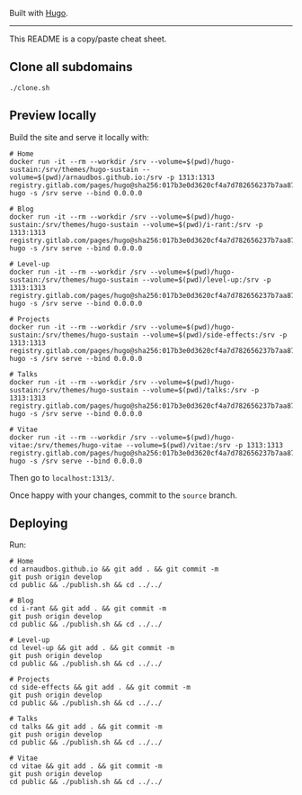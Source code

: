 Built with [Hugo].

---

This README is a copy/paste cheat sheet.

## Clone all subdomains

    ./clone.sh

## Preview locally

Build the site and serve it locally with:

    # Home
    docker run -it --rm --workdir /srv --volume=$(pwd)/hugo-sustain:/srv/themes/hugo-sustain --volume=$(pwd)/arnaudbos.github.io:/srv -p 1313:1313 registry.gitlab.com/pages/hugo@sha256:017b3e0d3620cf4a7d782656237b7aa8793909339d927c15dcd5bdd26180a849 hugo -s /srv serve --bind 0.0.0.0

    # Blog
    docker run -it --rm --workdir /srv --volume=$(pwd)/hugo-sustain:/srv/themes/hugo-sustain --volume=$(pwd)/i-rant:/srv -p 1313:1313 registry.gitlab.com/pages/hugo@sha256:017b3e0d3620cf4a7d782656237b7aa8793909339d927c15dcd5bdd26180a849 hugo -s /srv serve --bind 0.0.0.0

    # Level-up
    docker run -it --rm --workdir /srv --volume=$(pwd)/hugo-sustain:/srv/themes/hugo-sustain --volume=$(pwd)/level-up:/srv -p 1313:1313 registry.gitlab.com/pages/hugo@sha256:017b3e0d3620cf4a7d782656237b7aa8793909339d927c15dcd5bdd26180a849 hugo -s /srv serve --bind 0.0.0.0

    # Projects
    docker run -it --rm --workdir /srv --volume=$(pwd)/hugo-sustain:/srv/themes/hugo-sustain --volume=$(pwd)/side-effects:/srv -p 1313:1313 registry.gitlab.com/pages/hugo@sha256:017b3e0d3620cf4a7d782656237b7aa8793909339d927c15dcd5bdd26180a849 hugo -s /srv serve --bind 0.0.0.0

    # Talks
    docker run -it --rm --workdir /srv --volume=$(pwd)/hugo-sustain:/srv/themes/hugo-sustain --volume=$(pwd)/talks:/srv -p 1313:1313 registry.gitlab.com/pages/hugo@sha256:017b3e0d3620cf4a7d782656237b7aa8793909339d927c15dcd5bdd26180a849 hugo -s /srv serve --bind 0.0.0.0

    # Vitae
    docker run -it --rm --workdir /srv --volume=$(pwd)/hugo-vitae:/srv/themes/hugo-vitae --volume=$(pwd)/vitae:/srv -p 1313:1313 registry.gitlab.com/pages/hugo@sha256:017b3e0d3620cf4a7d782656237b7aa8793909339d927c15dcd5bdd26180a849 hugo -s /srv serve --bind 0.0.0.0

Then go to `localhost:1313/`.

Once happy with your changes, commit to the `source` branch.

## Deploying

Run:

    # Home
    cd arnaudbos.github.io && git add . && git commit -m
    git push origin develop
    cd public && ./publish.sh && cd ../../
    
    # Blog
    cd i-rant && git add . && git commit -m
    git push origin develop
    cd public && ./publish.sh && cd ../../
    
    # Level-up
    cd level-up && git add . && git commit -m
    git push origin develop
    cd public && ./publish.sh && cd ../../
    
    # Projects
    cd side-effects && git add . && git commit -m
    git push origin develop
    cd public && ./publish.sh && cd ../../
    
    # Talks
    cd talks && git add . && git commit -m
    git push origin develop
    cd public && ./publish.sh && cd ../../
    
    # Vitae
    cd vitae && git add . && git commit -m
    git push origin develop
    cd public && ./publish.sh && cd ../../

[hugo]: https://gohugo.io
